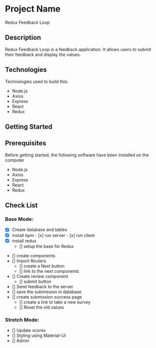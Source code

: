 # Project Name

Redux Feedback Loop


## Description

Redux Feedback Loop is a feedback application. It allows users to submit their feedback and display the values.

## Technologies

Technologies used to build this:
-  Node.js
-  Axios
-  Express 
-  React
-  Redux

## Getting Started

## Prerequisites

Before getting started, the following software have been installed on the computer

-  Node.js
-  Axios
-  Express 
-  React
-  Redux


## Check List

### Base Mode:
- [x] Create database and tables
- [x] install npm
      - [x] run server
      - [x] run client
- [x] install redux
    - [] setup the base for Redux
- [] create components
- [] Import Routers
    - [] create a Next button 
    - [] link to the next components
- [] Create review component
    - [] submit button
- [] Send feedback to the server
- [] save the submission in database
- [] create submission success page
    - [] create a link to take a new survey
    - [] Reset the old values

### Stretch Mode:
 
 - [] Update scores
 - [] Styling using Material-UI
 - [] Admin






